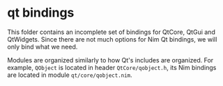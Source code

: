 
# qt bindings

This folder contains an incomplete set of bindings for QtCore, QtGui and
QtWidgets. Since there are not much options for Nim Qt bindings, we will only
bind what we need.

Modules are organized similarly to how Qt's includes are organized. For example,
`QObject` is located in header `QtCore/qobject.h`, its Nim bindings are located
in module `qt/core/qobject.nim`.
